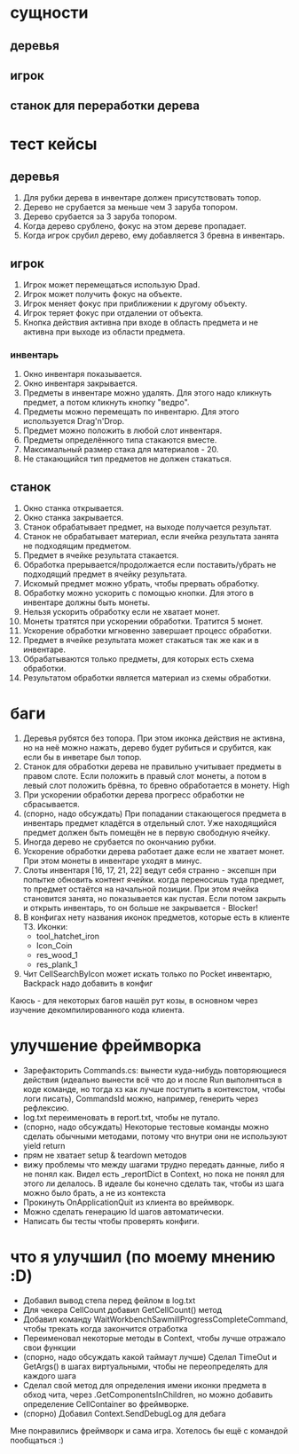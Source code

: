 # сущности
## деревья
## игрок
## станок для переработки дерева

# тест кейсы
## деревья
1. Для рубки дерева в инвентаре должен присутствовать топор.
2. Дерево не срубается за меньше чем 3 заруба топором.
3. Дерево срубается за 3 заруба топором.
4. Когда дерево срублено, фокус на этом дереве пропадает.
5. Когда игрок срубил дерево, ему добавляется 3 бревна в инвентарь.

## игрок
1. Игрок может перемещаться использую Dpad.
2. Игрок может получить фокус на объекте.
3. Игрок меняет фокус при приближении к другому объекту.
4. Игрок теряет фокус при отдалении от объекта.
5. Кнопка действия активна при входе в область предмета и не активна при выходе из области предмета.

### инвентарь
1. Окно инвентаря показывается.
2. Окно инвентаря закрывается.
3. Предметы в инвентаре можно удалять. Для этого надо кликнуть предмет, а потом кликнуть кнопку "ведро".
4. Предметы можно перемещать по инвентарю. Для этого используется Drag'n'Drop.
5. Предмет можно положить в любой слот инвентаря.
6. Предметы определённого типа стакаются вместе.
7. Максимальный размер стака для материалов - 20.
8. Не стакающийся тип предметов не должен стакаться.

## станок
1. Окно станка открывается.
2. Окно станка закрывается.
3. Станок обрабатывает предмет, на выходе получается результат.
4. Станок не обрабатывает материал, если ячейка результата занята не подходящим предметом.
5. Предмет в ячейке результата стакается.
6. Обработка прерывается/продолжается если поставить/убрать не подходящий предмет в ячейку результата.
7. Искомый предмет можно убрать, чтобы прервать обработку.
8. Обработку можно ускорить с помощью кнопки. Для этого в инвентаре должны быть монеты.
9. Нельзя ускорить обработку если не хватает монет.
10. Монеты тратятся при ускорении обработки. Тратится 5 монет.
11. Ускорение обработки мгновенно завершает процесс обработки.
12. Предмет в ячейке результата может стакаться так же как и в инвентаре.
13. Обрабатываются только предметы, для которых есть схема обработки.
14. Результатом обработки является материал из схемы обработки.

# баги
1. Деревья рубятся без топора. При этом иконка действия не активна, но на неё можно нажать, дерево будет рубиться и срубится, как если бы в инветаре был топор.
2. Станок для обработки дерева не правильно учитывает предметы в правом слоте. Если положить в правый слот монеты, а потом в левый слот положить брёвна, то бревно обработается в монету. High
3. При ускорении обработки дерева прогресс обработки не сбрасывается.
4. (спорно, надо обсуждать) При попадании стакающегося предмета в инвентарь предмет кладётся в отдельный слот. Уже находящийся предмет должен быть помещён не в первую свободную ячейку.
5. Иногда дерево не срубается по окончанию рубки. 
6. Ускорение обработки дерева работает даже если не хватает монет. При этом монеты в инвентаре уходят в минус.
7. Cлоты инвентаря [16, 17, 21, 22] ведут себя странно - эксепшн при попытке обновить контент ячейки. когда переносишь туда предмет, то предмет остаётся на начальной позиции. При этом ячейка становится занята, но показывается как пустая. Если потом закрыть и открыть инвентарь, то он больше не закрывается - Blocker!
8. В конфигах нету названия иконок предметов, которые есть в клиенте ТЗ.
Иконки:
    - tool_hatchet_iron
    - Icon_Coin
    - res_wood_1
    - res_plank_1
9. Чит CellSearchByIcon может искать только по Pocket инвентарю, Backpack надо добавить в конфиг

Каюсь - для некоторых багов нашёл рут козы, в основном через изучение декомпилированного кода клиента.

# улучшение фреймворка
* Зарефакторить Commands.cs: вынести куда-нибудь повторяющиеся действия (идеально вынести всё что до и после Run выполняться в коде команде, но тогда хз как лучше поступить в контекстом, чтобы логи писать), CommandsId можно, например, генерить через рефлексию.
* log.txt переименовать в report.txt, чтобы не путало.
* (спорно, надо обсуждать) Некоторые тестовые команды можно сделать обычными методами, потому что внутри они не используют yield return
* прям не хватает setup & teardown методов
* вижу проблемы что между шагами трудно передать данные, либо я не понял как. Видел есть _reportDict в Context, но пока не понял для этого ли делалось. В идеале бы конечно сделать так, чтобы из шага можно было брать, а не из контекста
* Прокинуть OnApplicationQuit из клиента во вреймворк.
* Можно сделать генерацию Id шагов автоматически.
* Написать бы тесты чтобы проверять конфиги.

# что я улучшил (по моему мнению :D)
* Добавил вывод степа перед фейлом в log.txt
* Для чекера CellCount добавил GetCellCount() метод
* Добавил команду WaitWorkbenchSawmillProgressCompleteCommand, чтобы трекать когда закончится отработка
* Переименовал некоторые методы в Context, чтобы лучше отражало свои функции
* (спорно, надо обсуждать какой таймаут лучше) Сделал TimeOut и GetArgs() в шагах виртуальными, чтобы не переопределять для каждого шага
* Сделал свой метод для определения имени иконки предмета в обход чита, через .GetComponentsInChildren<Image>, но можно добавить определение CellContainer во фреймворке.
* (спорно) Добавил Context.SendDebugLog для дебага

Мне понравились фреймворк и сама игра. Хотелось бы ещё с командой пообщаться :)

